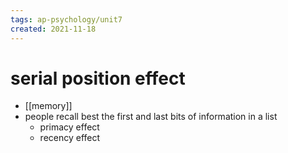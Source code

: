 ```yaml
---
tags: ap-psychology/unit7 
created: 2021-11-18
---
```


# serial position effect

- [[memory]]
- people recall best the first and last bits of information in a list
	- primacy effect
	- recency effect 
